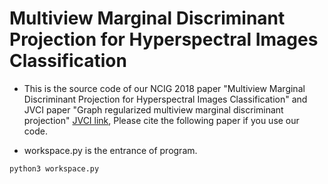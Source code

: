 # Multiview Marginal Discriminant Projection for Hyperspectral Images Classification

* This is the source code of our NCIG 2018 paper "Multiview Marginal Discriminant Projection for Hyperspectral Images Classification" and JVCI paper "Graph regularized multiview marginal discriminant projection" [JVCI link](https://www.sciencedirect.com/science/article/pii/S1047320318302451?via%3Dihub), Please cite the following paper if you use our code.

* workspace.py is the entrance of program.

```bash
python3 workspace.py
```
